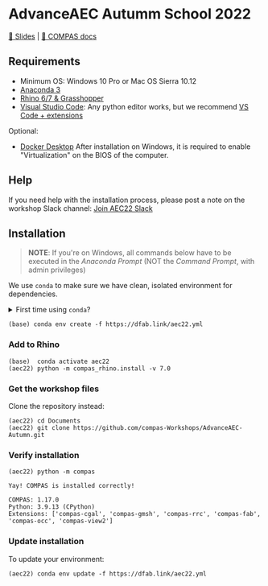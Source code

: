 # AdvanceAEC Autumm School 2022

[🎦 Slides](https://docs.google.com/presentation/d/1GQQDSC2EjtDbAeaYtclkjn_P3UVJTWcczBzUWe_MUcI/edit) | [📃 COMPAS docs](https://compas.dev)

## Requirements

* Minimum OS: Windows 10 Pro or Mac OS Sierra 10.12
* [Anaconda 3](https://www.anaconda.com/distribution/)
* [Rhino 6/7 & Grasshopper](https://www.rhino3d.com/download)
* [Visual Studio Code](https://code.visualstudio.com/): Any python editor works, but we recommend [VS Code + extensions](https://compas.dev/compas/latest/gettingstarted/vscode.html)

Optional:

* [Docker Desktop](https://www.docker.com/products/docker-desktop) After installation on Windows, it is required to enable "Virtualization" on the BIOS of the computer.

## Help

If you need help with the installation process, please post a note on the workshop Slack channel: [Join AEC22 Slack](https://join.slack.com/t/slack-ck54085/shared_invite/zt-1higgedpw-qpWrnzAAadSEf~hstGnZ_w)

## Installation

> **NOTE**: If you're on Windows, all commands below have to be executed in the *Anaconda Prompt* (NOT the *Command Prompt*, with admin privileges)

We use `conda` to make sure we have clean, isolated environment for dependencies.

<details><summary>First time using <code>conda</code>?</summary>
<p>

Make sure you run this at least once:

    (base) conda config --add channels conda-forge

</p>
</details>


    (base) conda env create -f https://dfab.link/aec22.yml

### Add to Rhino

    (base)  conda activate aec22
    (aec22) python -m compas_rhino.install -v 7.0

### Get the workshop files

Clone the repository instead:

    (aec22) cd Documents
    (aec22) git clone https://github.com/compas-Workshops/AdvanceAEC-Autumn.git

### Verify installation

    (aec22) python -m compas

    Yay! COMPAS is installed correctly!

    COMPAS: 1.17.0
    Python: 3.9.13 (CPython)
    Extensions: ['compas-cgal', 'compas-gmsh', 'compas-rrc', 'compas-fab', 'compas-occ', 'compas-view2']

### Update installation

To update your environment:

    (aec22) conda env update -f https://dfab.link/aec22.yml
